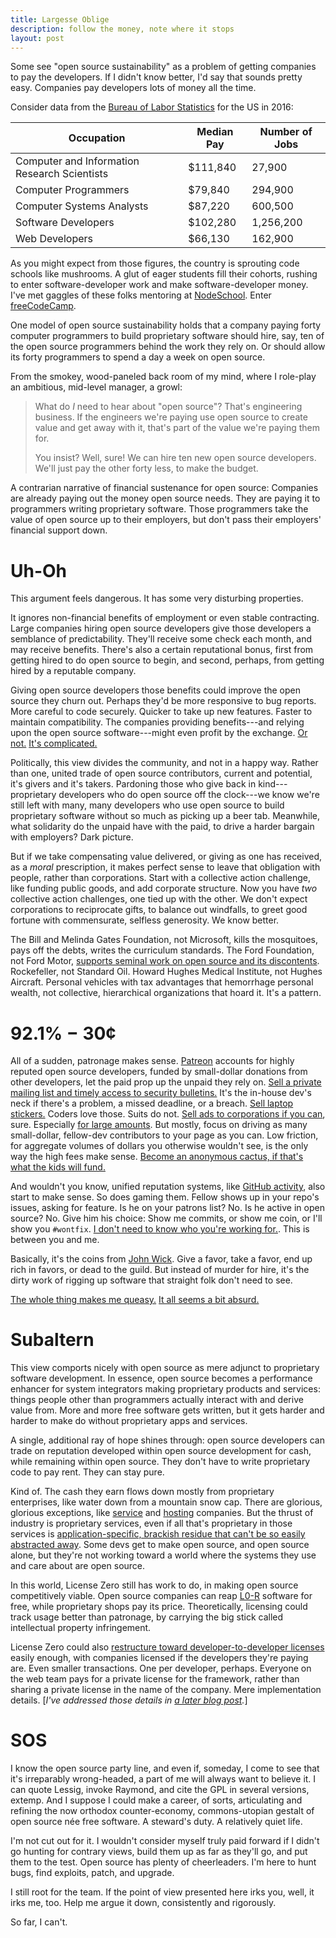 ```yaml
---
title: Largesse Oblige
description: follow the money, note where it stops
layout: post
---
```


Some see "open source sustainability" as a problem of getting companies to pay the developers.  If I didn't know better, I'd say that sounds pretty easy.  Companies pay developers lots of money all the time.

Consider data from the [Bureau of Labor Statistics](https://www.bls.gov/ooh/computer-and-information-technology/home.htm) for the US in 2016:

<table>
  <thead>
    <tr>
      <th>Occupation</th>
      <th>Median Pay</th>
      <th>Number of Jobs</th>
    </tr>
  </thead>
  <tbody>
    <tr>
      <td>Computer and Information Research Scientists</td>
      <td>$111,840</td>
      <td>27,900</td>
    </tr>
    <tr>
      <td>Computer Programmers</td>
      <td>$79,840</td>
      <td>294,900</td>
    </tr>
    <tr>
      <td>Computer Systems Analysts</td>
      <td>$87,220</td>
      <td>600,500</td>
    </tr>
    <tr>
      <td>Software Developers</td>
      <td>$102,280</td>
      <td>1,256,200</td>
    </tr>
    <tr>
      <td>Web Developers</td>
      <td>$66,130</td>
      <td>162,900</td>
    </tr>
  </tbody>
</table>

As you might expect from those figures, the country is sprouting code schools like mushrooms.  A glut of eager students fill their cohorts, rushing to enter software-developer work and make software-developer money.  I've met gaggles of these folks mentoring at [NodeSchool](https://nodeschool.io).  Enter [freeCodeCamp](http://freecodecamp.com/).

One model of open source sustainability holds that a company paying forty computer programmers to build proprietary software should hire, say, ten of the open source programmers behind the work they rely on.  Or should allow its forty programmers to spend a day a week on open source.

From the smokey, wood-paneled back room of my mind, where I role-play an ambitious, mid-level manager, a growl:

> What do _I_ need to hear about "open source"?  That's engineering business.  If the engineers we're paying use open source to create value and get away with it, that's part of the value we're paying them for.
>
> You insist?  Well, sure!  We can hire ten new open source developers.  We'll just pay the other forty less, to make the budget.

A contrarian narrative of financial sustenance for open source:  Companies are already paying out the money open source needs.  They are paying it to programmers writing proprietary software.  Those programmers take the value of open source up to their employers, but don't pass their employers' financial support down.

# Uh-Oh

This argument feels dangerous.  It has some very disturbing properties.

It ignores non-financial benefits of employment or even stable contracting.  Large companies hiring open source developers give those developers a semblance of predictability.  They'll receive some check each month, and may receive benefits.  There's also a certain reputational bonus, first from getting hired to do open source to begin, and second, perhaps, from getting hired by a reputable company.

Giving open source developers those benefits could improve the open source they churn out.  Perhaps they'd be more responsive to bug reports.  More careful to code securely.  Quicker to take up new features.  Faster to maintain compatibility.  The companies providing benefits---and relying upon the open source software---might even profit by the exchange.  [Or not.](http://david.heinemeierhansson.com/2013/the-perils-of-mixing-open-source-and-money.html)  [It's complicated.](https://medium.com/@mikeal/great-post-8a4dfe7ee550)

Politically, this view divides the community, and not in a happy way.  Rather than one, united trade of open source contributors, current and potential, it's givers and it's takers.  Pardoning those who give back in kind---proprietary developers who do open source off the clock---we know we're still left with many, many developers who use open source to build proprietary software without so much as picking up a beer tab.  Meanwhile, what solidarity do the unpaid have with the paid, to drive a harder bargain with employers?  Dark picture.

But if we take compensating value delivered, or giving as one has received, as a _moral_ prescription, it makes perfect sense to leave that obligation with people, rather than corporations.  Start with a collective action challenge, like funding public goods, and add corporate structure.  Now you have _two_ collective action challenges, one tied up with the other.  We don't expect corporations to reciprocate gifts, to balance out windfalls, to greet good fortune with commensurate, selfless generosity.  We know better.

The Bill and Melinda Gates Foundation, not Microsoft, kills the mosquitoes, pays off the debts, writes the curriculum standards.  The Ford Foundation, not Ford Motor, [supports seminal work on open source and its discontents](https://www.fordfoundation.org/library/reports-and-studies/roads-and-bridges-the-unseen-labor-behind-our-digital-infrastructure/).  Rockefeller, not Standard Oil.  Howard Hughes Medical Institute, not Hughes Aircraft.  Personal vehicles with tax advantages that hemorrhage personal wealth, not collective, hierarchical organizations that hoard it.  It's a pattern.

# 92.1% − 30¢

All of a sudden, patronage makes sense.  [Patreon](https://patreon.com) accounts for highly reputed open source developers, funded by small-dollar donations from other developers, let the paid prop up the unpaid they rely on.  [Sell a private mailing list and timely access to security bulletins.](https://www.patreon.com/eranhammer)  It's the in-house dev's neck if there's a problem, a missed deadline, or a breach.  [Sell laptop stickers.](https://www.patreon.com/feross)  Coders love those.  Suits do not. [Sell ads to corporations if you can](https://www.patreon.com/mafintosh), sure.  Especially [for large amounts](https://www.patreon.com/evanyou).  But mostly, focus on driving as many small-dollar, fellow-dev contributors to your page as you can.  Low friction, for aggregate volumes of dollars you otherwise wouldn't see, is the only way the high fees make sense.  [Become an anonymous cactus, if that's what the kids will fund.](https://patreon.com/typicode)

And wouldn't you know, unified reputation systems, like [GitHub activity](https://help.github.com/articles/why-are-my-contributions-not-showing-up-on-my-profile/), also start to make sense.  So does gaming them.  Fellow shows up in your repo's issues, asking for feature.  Is he on your patrons list?  No.  Is he active in open source?  No.  Give him his choice:  Show me commits, or show me coin, or I'll show you `#wontfix`.  [I don't need to know who you're working for.](https://blog.licensezero.com/2017/10/16/mercenary-rapport.html).  This is between you and me.

Basically, it's the coins from [John Wick](https://en.wikipedia.org/wiki/John_Wick_(film_series)).  Give a favor, take a favor, end up rich in favors, or dead to the guild.  But instead of murder for hire, it's the dirty work of rigging up software that straight folk don't need to see.

[The whole thing makes me queasy.](https://twitter.com/kemitchell/status/937720688462278657)  [It all seems a bit absurd.](https://twitter.com/kemitchell/status/946929942633345024)


# Subaltern

This view comports nicely with open source as mere adjunct to proprietary software development.  In essence, open source becomes a performance enhancer for system integrators making proprietary products and services: things people other than programmers actually interact with and derive value from.  <!--TODO: link blog post-->More and more free software gets written, but it gets harder and harder to make do without proprietary apps and services.

A single, additional ray of hope shines through: open source developers can trade on reputation developed within open source development for cash, while remaining within open source.  They don't have to write proprietary code to pay rent.  They can stay pure.

Kind of.  The cash they earn flows down mostly from proprietary enterprises, like water down from a mountain snow cap.  There are glorious, glorious exceptions, like [service](https://ws02.com) and [hosting](https://discourse.org) companies.  But the thrust of industry is proprietary services, even if all that's proprietary in those services is [application-specific, brackish residue that can't be so easily abstracted away](https://github.com/substack/blog/blame/9d89edcd55b7424d8c0f65d5c0dfd2dec34993c0/module_steps.markdown#L75).  Some devs get to make open source, and open source alone, but they're not working toward a world where the systems they use and care about are open source.

In this world, License Zero still has work to do, in making open source competitively viable.  Open source companies can reap [L0-R](https://licensezero.com/licenses/reciprocal) software for free, while proprietary shops pay its price.  Theoretically, licensing could track usage better than patronage, by carrying the big stick called intellectual property infringement.

License Zero could also [restructure toward developer-to-developer licenses](https://github.com/licensezero/licensezero-questions/issues/10) easily enough, with companies licensed if the developers they're paying are.   Even smaller transactions.  One per developer, perhaps.  Everyone on the web team pays for a private license for the framework, rather than sharing a private license in the name of the company.  Mere implementation details.  \[_I've addressed those details in [a later blog post](https://blog.licensezero.com/2018/01/26/developer-licensing.html)._\]

# SOS

I know the open source party line, and even if, someday, I come to see that it's irreparably wrong-headed, a part of me will always want to believe it.  I can quote Lessig, invoke Raymond, and cite the GPL in several versions, extemp.  And I suppose I could make a career, of sorts, articulating and refining the now orthodox counter-economy, commons-utopian gestalt of open source née free software.  A steward's duty.  A relatively quiet life.

I'm not cut out for it.  I wouldn't consider myself truly paid forward if I didn't go hunting for contrary views, build them up as far as they'll go, and put them to the test.  Open source has plenty of cheerleaders.  I'm here to hunt bugs, find exploits, patch, and upgrade.

I still root for the team.  If the point of view presented here irks you, well, it irks me, too.  Help me argue it down, consistently and rigorously.

So far, I can't.
